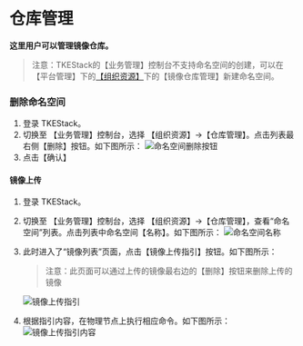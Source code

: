 # 仓库管理

**这里用户可以管理镜像仓库。**

> 注意：TKEStack的【业务管理】控制台不支持命名空间的创建，可以在【平台管理】下的[【组织资源】](../../平台管理控制台/组织资源.md)下的【镜像仓库管理】新建命名空间。

### 删除命名空间

1. 登录 TKEStack。
2. 切换至 【业务管理】控制台，选择 【组织资源】->【仓库管理】。点击列表最右侧【删除】按钮。如下图所示：
    ![命名空间删除按钮](../../../../../images/命名空间删除按钮-1.png)
3. 点击【确认】

#### 镜像上传

  1. 登录 TKEStack。

  2. 切换至 【业务管理】控制台，选择 【组织资源】->【仓库管理】，查看“命名空间”列表。点击列表中命名空间【名称】。如下图所示：
     ![命名空间名称](../../../../../images/命名空间名称-1.png)

  3. 此时进入了“镜像列表”页面，点击【镜像上传指引】按钮。如下图所示：

     > 注意：此页面可以通过上传的镜像最右边的【删除】按钮来删除上传的镜像

     ![镜像上传指引](../../../../../images/镜像上传指引-1.png)

  4. 根据指引内容，在物理节点上执行相应命令。如下图所示：
     ![镜像上传指引内容](../../../../../images/镜像上传指引内容-1.png)
